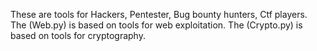 These are tools for Hackers, Pentester, Bug bounty hunters, Ctf players.
The (Web.py) is based on tools for web exploitation.
The (Crypto.py) is based on tools for cryptography.
